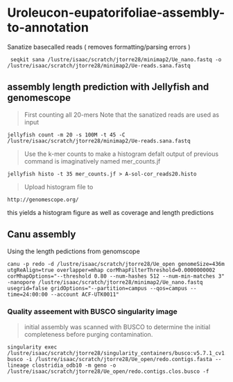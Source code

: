 # Uroleucon-eupatorifoliae-assembly-to-annotation

Sanatize basecalled reads ( removes formatting/parsing errors )

```
 seqkit sana /lustre/isaac/scratch/jtorre28/minimap2/Ue_nano.fastq -o /lustre/isaac/scratch/jtorre28/minimap2/Ue-reads.sana.fastq
```

## assembly length prediction with Jellyfish and genomescope

> First counting all 20-mers
Note that the sanatized reads are used as input

```
jellyfish count -m 20 -s 100M -t 45 -C /lustre/isaac/scratch/jtorre28/minimap2/Ue-reads.sana.fastq
```

> Use the k-mer counts to make a histogram
defalt output of previous command is imaginatively named mer_counts.jf

```
jellyfish histo -t 35 mer_counts.jf > A-sol-cor_reads20.histo
```
> Upload histogram file to
```
http://genomescope.org/
```
this yields a histogram figure as well as coverage and length predictions

## Canu assembly

Using the length pedictions from genomscope

```
canu -p redo -d /lustre/isaac/scratch/jtorre28/Ue_open genomeSize=436m utgReAlign=true overlapper=mhap corMhapFilterThreshold=0.0000000002 corMhapOptions="--threshold 0.80 --num-hashes 512 --num-min-matches 3"  -nanopore /lustre/isaac/scratch/jtorre28/minimap2/Ue_nano.fastq usegrid=false gridOptions="--partition=campus --qos=campus --time=24:00:00 --account ACF-UTK0011"
```
### Quality asseement with BUSCO singularity image

> initial assembly was scanned with BUSCO to determine the initial completeness before purging contamination.

```
singularity exec /lustre/isaac/scratch/jtorre28/singularity_containers/busco:v5.7.1_cv1.sif busco -i /lustre/isaac/scratch/jtorre28/Ue_open/redo.contigs.fasta --lineage clostridia_odb10 -m geno -o /lustre/isaac/scratch/jtorre28/Ue_open/redo.contigs.clos.busco -f
```


